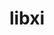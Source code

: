 ---
title: "libxi"
layout: cache
categories: [package, develop]
meta: {"versions": ["1.7.10"], "compilers": ["gcc@=11.4.0"], "oss": ["ubuntu22.04"], "platforms": ["linux"], "targets": ["x86_64_v3"], "stacks": ["e4s", "root"], "num_specs": 4, "num_specs_by_stack": {"e4s": 4, "root": 4}}
spec_details: [{"hash": "d6xniaqpfyhqafws7lmx2zvarm7tlbiu", "compiler": "gcc@=11.4.0", "versions": ["1.7.10"], "os": "ubuntu22.04", "platform": "linux", "target": "x86_64_v3", "variants": ["build_system=autotools"], "stacks": ["e4s", "root"], "size": "-", "tarball": "https://binaries.spack.io/develop/build_cache/linux-ubuntu22.04-x86_64_v3/gcc-11.4.0/libxi-1.7.10/linux-ubuntu22.04-x86_64_v3-gcc-11.4.0-libxi-1.7.10-d6xniaqpfyhqafws7lmx2zvarm7tlbiu.spack"}, {"hash": "py7s2fjfin4b75wrf4cp7zxqqfagwdik", "compiler": "gcc@=11.4.0", "versions": ["1.7.10"], "os": "ubuntu22.04", "platform": "linux", "target": "x86_64_v3", "variants": ["build_system=autotools"], "stacks": ["e4s", "root"], "size": "-", "tarball": "https://binaries.spack.io/develop/build_cache/linux-ubuntu22.04-x86_64_v3/gcc-11.4.0/libxi-1.7.10/linux-ubuntu22.04-x86_64_v3-gcc-11.4.0-libxi-1.7.10-py7s2fjfin4b75wrf4cp7zxqqfagwdik.spack"}, {"hash": "we53eopuihkkfjpdu2srnkbsm4ew3ki4", "compiler": "gcc@=11.4.0", "versions": ["1.7.10"], "os": "ubuntu22.04", "platform": "linux", "target": "x86_64_v3", "variants": ["build_system=autotools"], "stacks": ["e4s", "root"], "size": "-", "tarball": "https://binaries.spack.io/develop/build_cache/linux-ubuntu22.04-x86_64_v3/gcc-11.4.0/libxi-1.7.10/linux-ubuntu22.04-x86_64_v3-gcc-11.4.0-libxi-1.7.10-we53eopuihkkfjpdu2srnkbsm4ew3ki4.spack"}, {"hash": "ba7wlf3nmsglq2f66d23x5wgfkkbkzrr", "compiler": "gcc@=11.4.0", "versions": ["1.7.10"], "os": "ubuntu22.04", "platform": "linux", "target": "x86_64_v3", "variants": ["build_system=autotools"], "stacks": ["e4s", "root"], "size": "-", "tarball": "https://binaries.spack.io/develop/build_cache/linux-ubuntu22.04-x86_64_v3/gcc-11.4.0/libxi-1.7.10/linux-ubuntu22.04-x86_64_v3-gcc-11.4.0-libxi-1.7.10-ba7wlf3nmsglq2f66d23x5wgfkkbkzrr.spack"}]
---